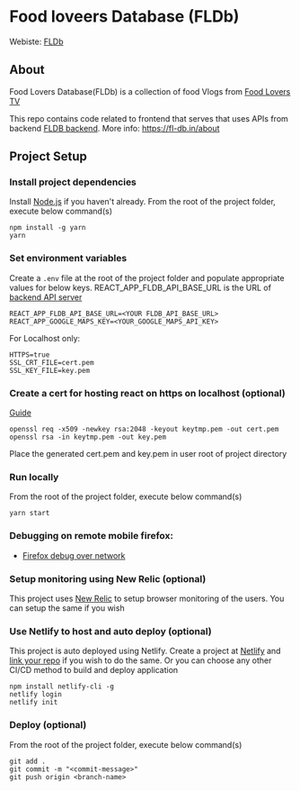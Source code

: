 # Food loveers Database (FLDb)

Webiste: [FLDb](https://fl-db.in)

## About

Food Lovers Database(FLDb) is a collection of food Vlogs from [Food Lovers TV](https://www.youtube.com/channel/UC-Lq6oBPTgTXT_K-ylWL6hg)

This repo contains code related to frontend that serves that uses APIs from backend [FLDB backend](https://github.com/Mr-SKR/fldb-apis). More info: https://fl-db.in/about

## Project Setup

### Install project dependencies

Install [Node.js](https://nodejs.org/en/) if you haven't already.
From the root of the project folder, execute below command(s)

```
npm install -g yarn
yarn
```

### Set environment variables

Create a `.env` file at the root of the project folder and populate appropriate values for below keys.
REACT_APP_FLDB_API_BASE_URL is the URL of [backend API server](https://github.com/Mr-SKR/fldb-apis)

```
REACT_APP_FLDB_API_BASE_URL=<YOUR FLDB_API_BASE_URL>
REACT_APP_GOOGLE_MAPS_KEY=<YOUR_GOOGLE_MAPS_API_KEY>
```

For Localhost only:

```
HTTPS=true
SSL_CRT_FILE=cert.pem
SSL_KEY_FILE=key.pem
```

### Create a cert for hosting react on https on localhost (optional)

[Guide](https://flaviocopes.com/react-how-to-configure-https-localhost/)

```
openssl req -x509 -newkey rsa:2048 -keyout keytmp.pem -out cert.pem
openssl rsa -in keytmp.pem -out key.pem
```

Place the generated cert.pem and key.pem in user root of project directory

### Run locally

From the root of the project folder, execute below command(s)

```
yarn start
```

### Debugging on remote mobile firefox:

- [Firefox debug over network](https://developer.mozilla.org/en-US/docs/Tools/about:debugging#connecting_over_the_network)

### Setup monitoring using New Relic (optional)

This project uses [New Relic](https://docs.newrelic.com/docs/browser/browser-monitoring/getting-started/introduction-browser-monitoring/) to setup browser monitoring of the users. You can setup the same if you wish

### Use Netlify to host and auto deploy (optional)

This project is auto deployed using Netlify. Create a project at [Netlify](https://www.netlify.com/) and [link your repo](https://docs.netlify.com/configure-builds/repo-permissions-linking/) if you wish to do the same. Or you can choose any other CI/CD method to build and deploy application

```
npm install netlify-cli -g
netlify login
netlify init
```

### Deploy (optional)

From the root of the project folder, execute below command(s)

```
git add .
git commit -m "<commit-message>"
git push origin <branch-name>
```
